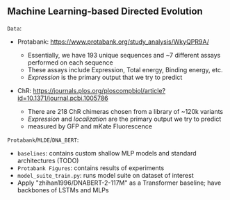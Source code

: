 <h2>Machine Learning-based Directed Evolution </h2>

`Data`:
 - Protabank: https://www.protabank.org/study_analysis/WkyQPR9A/
     - Essentially, we have 193 unique sequences and ~7 different assays performed on each sequence
     - These assays include Expression, Total energy, Binding energy, etc.
     - *Expression* is the primary output that we try to predict

 - ChR: https://journals.plos.org/ploscompbiol/article?id=10.1371/journal.pcbi.1005786
    - There are 218 ChR chimeras chosen from a library of ~120k variants
    - *Expression* and *localization* are the primary output we try to predict
    - measured by GFP and mKate Fluorescence
 
`Protabank`/`MLDE`/`DNA_BERT`:
 - `baselines`: contains custom shallow MLP models and standard architectures (TODO)
 - `Protabank Figures`: contains results of experiments
 - `model_suite_train.py`: runs model suite on dataset of interest
 - Apply "zhihan1996/DNABERT-2-117M" as a Transformer baseline; have backbones of LSTMs and MLPs